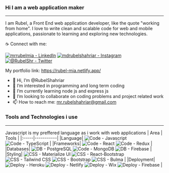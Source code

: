 ### Hi I am a web application maker
***
I am Rubel, a Front End web application developer, like the quote "working from home". I love to write clean and scalable code for web and mobile applications, passionate to learning and exploring new technologies.

☕ Connect with me: 

[![mrrubelmia - LinkedIn](https://img.shields.io/badge/mrrubelmia-LinkedIn-2ea44f?logo=linkedin&logoColor=white)](https://www.linkedin.com/in/mrrubelmia/)
[![mdrubelshahriar - Instagram](https://img.shields.io/badge/mdrubelshahriar-Instagram-2ea44f?logo=instagram&logoColor=white)](https://www.instagram.com/mdrubelshahriar/)
[![@RubelShr - Twitter](https://img.shields.io/badge/%40RubelShr-Twitter-2ea44f?logo=twitter&logoColor=white)](https://twitter.com/RubelShr)

My portfolio link: https://rubel-mia.netlify.app/

- 👋 Hi, I’m @RubelShahriar
- 👀 I’m interested in programming and long term coding
- 🌱 I’m currently learning node js and express js
- 💞️ I’m looking to collaborate on coding problems and project related work
- 📫 How to reach me: mr.rubelshahriar@gmail.com

### Tools and Technologies i use
***
Javascript is my preffered language as i work with web applications
| Area | Tools |
|:-----|-----------|
|Language| ![Code - Javascript](https://img.shields.io/badge/Code-Javascript-2ea44f?logo=javascript&logoColor=white) ![Code - TypeScript](https://img.shields.io/badge/Code-TypeScript-2ea44f?logo=typescript&logoColor=white) |
|Frameworks| ![Code - React](https://img.shields.io/badge/Code-React-2ea44f?logo=react&logoColor=white) ![Code - Redux](https://img.shields.io/badge/Code-Redux-2ea44f?logo=redux&logoColor=white) |
|Databases| ![DB - PostgreSQL](https://img.shields.io/badge/DB-PostgreSQL-2ea44f?logo=postgresql&logoColor=white) ![Code - MongoDB](https://img.shields.io/badge/Code-MongoDB-2ea44f?logo=mongodb&logoColor=white) ![DB - Firebase](https://img.shields.io/badge/DB-Firebase-2ea44f?logo=firebase&logoColor=white)      |
|Styling| ![CSS - Materialize UI](https://img.shields.io/badge/CSS-Materialize_UI-2ea44f?logo=mui&logoColor=white) ![CSS - React-Bootstrap](https://img.shields.io/badge/CSS-React--Bootstrap-2ea44f?logo=bootstrap&logoColor=white) ![CSS - Tailwind CSS](https://img.shields.io/badge/CSS-Tailwind_CSS-2ea44f?logo=tailwindcss&logoColor=white) ![CSS - Bootstrap](https://img.shields.io/badge/CSS-Bootstrap-2ea44f?logo=bootstrap&logoColor=white) ![CSS - Bulma](https://img.shields.io/badge/CSS-Bulma-2ea44f?logo=bulma&logoColor=white) |
|Deployment| ![Deploy - Heroku](https://img.shields.io/badge/Deploy-Heroku-2ea44f?logo=heroku&logoColor=white) ![Deploy - Netlify](https://img.shields.io/badge/Deploy-Netlify-2ea44f?logo=netlify&logoColor=white) ![Deploy - Wix](https://img.shields.io/badge/Deploy-Wix-2ea44f?logo=wix&logoColor=white) ![Deploy - Firebase](https://img.shields.io/badge/Deploy-Firebase-2ea44f?logo=firebase&logoColor=white) |


<!---
RubelShahriar/RubelShahriar is a ✨ special ✨ repository because its `README.md` (this file) appears on your GitHub profile.
You can click the Preview link to take a look at your changes.
--->
